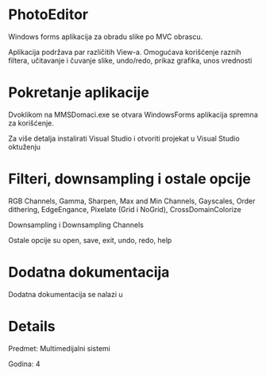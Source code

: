 # PhotoEditor
Windows forms aplikacija za obradu slike po MVC obrascu. 

Aplikacija podržava par različitih View-a. 
Omogućava korišćenje raznih filtera, učitavanje i čuvanje slike, undo/redo, prikaz grafika, unos vrednosti 

# Pokretanje aplikacije 
Dvoklikom na MMSDomaci.exe se otvara WindowsForms aplikacija spremna za korišćenje. 

Za više detalja instalirati Visual Studio i otvoriti projekat u Visual Studio oktuženju 

# Filteri, downsampling i ostale opcije 
RGB Channels, Gamma, Sharpen, Max and Min Channels, Gayscales, Order dithering, EdgeEngance, Pixelate (Grid i NoGrid), CrossDomainColorize

Downsampling i Downsampling Channels 

Ostale opcije su open, save, exit, undo, redo, help 
# Dodatna dokumentacija 
Dodatna dokumentacija se nalazi u 

# Details 
Predmet: Multimedijalni sistemi 

Godina: 4
